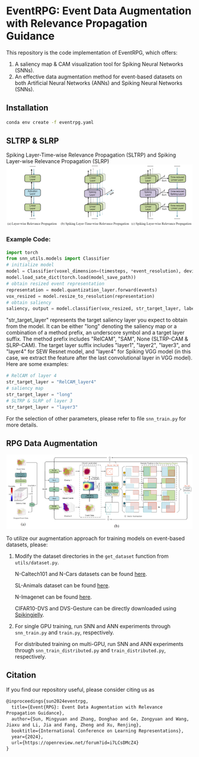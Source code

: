 # EventRPG: Event Data Augmentation with Relevance Propagation Guidance

This repository is the code implementation of EventRPG, which offers:

1. A saliency map & CAM visualization tool for Spiking Neural Networks (SNNs).
2. An effective data augmentation method for event-based datasets on both Artificial Neural Networks (ANNs) and Spiking Neural Networks (SNNs).
## Installation
```bash
conda env create -f eventrpg.yaml
```

## SLTRP & SLRP
Spiking Layer-Time-wise Relevance Propagation (SLTRP) and Spiking Layer-wise Relevance Propagation (SLRP)
![alt text](images/srp.png)
### Example Code:
```python
import torch
from snn_utils.models import Classifier
# initialize model
model = Classifier(voxel_dimension=(timesteps, *event_resolution), device=device, crop_dimension=crop_dimension, relprop_mode=relprop_mode, classifier=classifier, num_classes=num_classes, spiking_neuron=spiking_neuron)
model.load_sate_dict(torch.load(model_save_path))
# obtain resized event representation
representation = model.quantization_layer.forward(events)
vox_resized = model.resize_to_resolution(representation)
# obtain saliency
saliency, output = model.classifier(vox_resized, str_target_layer, labels, alpha)
```
"str_target_layer" represents the target saliency layer you expect to obtain from the model. It can be either "long" denoting the saliency map or a combination of a method prefix, an underscore symbol and a target layer suffix. The method prefix includes "RelCAM", "SAM", None (SLTRP-CAM & SLRP-CAM). The target layer suffix includes "layer1", "layer2", "layer3", and "layer4" for SEW Resnet model, and "layer4" for Spiking VGG model (in this case, we extract the feature after the last convolutional layer in VGG model). Here are some examples:
```python
# RelCAM of layer 4
str_target_layer = "RelCAM_layer4"
# saliency map
str_target_layer = "long"
# SLTRP & SLRP of layer 3
str_target_layer = "layer3"
```
For the selection of other parameters, please refer to file ``snn_train.py`` for more details.
## RPG Data Augmentation
![alt text](images/data_aug.png)

To utilize our augmentation approach for training models on event-based datasets, please:

1. Modify the dataset directories in the `get_dataset` function from ``utils/dataset.py``.

    N-Caltech101 and N-Cars datasets can be found [here](https://github.com/uzh-rpg/rpg_event_representation_learning).

    SL-Animals dataset can be found [here](https://github.com/AlbertoSabater/EventTransformer).

    
    N-Imagenet can be found [here](https://github.com/82magnolia/n_imagenet).

    CIFAR10-DVS and DVS-Gesture can be directly downloaded using [Spikingjelly](https://github.com/fangwei123456/spikingjelly).
3. For single GPU training, run SNN and ANN experiments through ``snn_train.py`` and ``train.py``, respectively. 

    For distributed training on multi-GPU, run SNN and ANN experiments through ``snn_train_distributed.py`` and ``train_distributed.py``, respectively.

## Citation
If you find our repository useful, please consider citing us as
```
@inproceedings{sun2024eventrpg,
  title={Event{RPG}: Event Data Augmentation with Relevance Propagation Guidance},
  author={Sun, Mingyuan and Zhang, Donghao and Ge, Zongyuan and Wang, Jiaxu and Li, Jia and Fang, Zheng and Xu, Renjing},
  booktitle={International Conference on Learning Representations},
  year={2024},
  url={https://openreview.net/forum?id=i7LCsDMcZ4}
}
```
